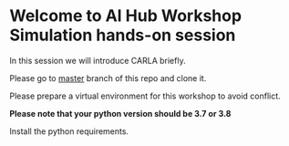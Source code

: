 
# Welcome to AI Hub Workshop Simulation hands-on session

In this session we will introduce CARLA briefly.

Please go to [master](https://github.com/golnazraja/aihub_simulators_workshop/tree/master) branch of this repo and clone it.

Please prepare a virtual environment for this workshop to avoid conflict.

**Please note that your python version should be 3.7 or 3.8**

Install the python requirements.



